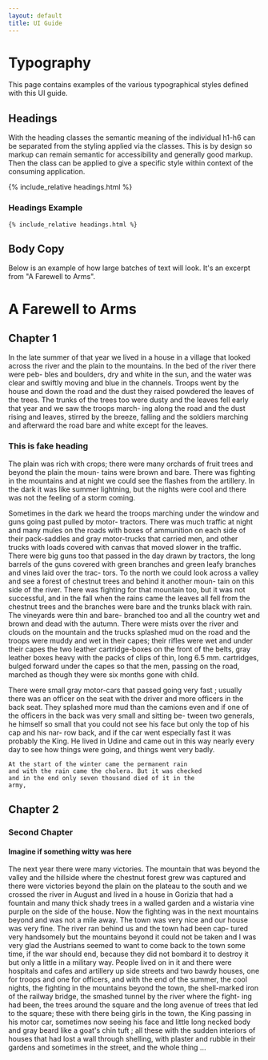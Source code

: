 ```yaml
---
layout: default
title: UI Guide
---
```

<h1 class="heading heading--large">Typography</h1>

This page contains examples of the various typographical
styles defined with this UI guide.

<h2 class="heading">Headings</h2>

With the heading classes the semantic meaning of the individual
h1-h6 can be separated from the styling applied via the classes.
This is by design so markup can remain semantic for accessibility
and generally good markup. Then the class can be applied to give
a specific style within context of the consuming application.

{% include_relative headings.html %}

<h3 class="heading heading--small">Headings Example</h3>
<pre><code class="js-code-sample">{% include_relative headings.html %}</code></pre>

<h2 class="heading">Body Copy</h2>

Below is an example of how large batches of text will look.
It's an excerpt from "A Farewell to Arms".

<h1 class="heading heading--large">A Farewell to Arms</h1>

<h2 class="heading heading">Chapter 1</h2>

<p>
    In the late summer of that year we lived in a house
    in a village that looked across the river and the plain to
    the mountains. In the bed of the river there were peb-
    bles and boulders, dry and white in the sun, and the
    water was clear and swiftly moving and blue in the
    channels. Troops went by the house and down the road
    and the dust they raised powdered the leaves of the
    trees. The trunks of the trees too were dusty and the
    leaves fell early that year and we saw the troops march-
    ing along the road and the dust rising and leaves, stirred
    by the breeze, falling and the soldiers marching and
    afterward the road bare and white except for the leaves.
</p>

<h3 class="heading heading--small">This is fake heading</h3>
<p>
    The plain was rich with crops; there were many
    orchards of fruit trees and beyond the plain the moun-
    tains were brown and bare. There was fighting in the
    mountains and at night we could see the flashes from
    the artillery. In the dark it was like summer lightning,
    but the nights were cool and there was not the feeling
    of a storm coming.
</p>

<p>
    Sometimes in the dark we heard the troops marching
    under the window and guns going past pulled by motor-
    tractors. There was much traffic at night and many
    mules on the roads with boxes of ammunition on each
    side of their pack-saddles and gray motor-trucks that
    carried men, and other trucks with loads covered with
    canvas that moved slower in the traffic. There were big
    guns too that passed in the day drawn by tractors, the
    long barrels of the guns covered with green branches
    and green leafy branches and vines laid over the trac-
    tors. To the north we could look across a valley and see
    a forest of chestnut trees and behind it another moun-
    tain on this side of the river. There was fighting for
    that mountain too, but it was not successful, and in the
    fall when the rains came the leaves all fell from the
    chestnut trees and the branches were bare and the trunks
    black with rain. The vineyards were thin and bare-
    branched too and all the country wet and brown and
    dead with the autumn. There were mists over the river
    and clouds on the mountain and the trucks splashed
    mud on the road and the troops were muddy and wet
    in their capes; their rifles were wet and under their
    capes the two leather cartridge-boxes on the front of
    the belts, gray leather boxes heavy with the packs of
    clips of thin, long 6.5 mm. cartridges, bulged forward
    under the capes so that the men, passing on the road,
    marched as though they were six months gone with
    child.
</p>

<p>
    There were small gray motor-cars that passed going
    very fast ; usually there was an officer on the seat with
    the driver and more officers in the back seat. They
    splashed more mud than the camions even and if one of
    the officers in the back was very small and sitting be-
    tween two generals, he himself so small that you could
    not see his face but only the top of his cap and his nar-
    row back, and if the car went especially fast it was
    probably the King. He lived in Udine and came out in
    this way nearly every day to see how things were going,
    and things went very badly.

    At the start of the winter came the permanent rain
    and with the rain came the cholera. But it was checked
    and in the end only seven thousand died of it in the
    army,
</p>

<h2 class="heading">Chapter 2</h2>
<h3 class="heading heading--small">Second Chapter</h3>
<h4 class="heading heading--extra-small">Imagine if something witty was here</h4>

<p>
    The next year there were many victories. The
    mountain that was beyond the valley and the hillside
    where the chestnut forest grew was captured and there
    were victories beyond the plain on the plateau to the
    south and we crossed the river in August and lived in a
    house in Gorizia that had a fountain and many thick
    shady trees in a walled garden and a wistaria vine
    purple on the side of the house. Now the fighting was
    in the next mountains beyond and was not a mile away.
    The town was very nice and our house was very fine.
    The river ran behind us and the town had been cap-
    tured very handsomely but the mountains beyond it
    could not be taken and I was very glad the Austrians
    seemed to want to come back to the town some time, if
    the war should end, because they did not bombard it to
    destroy it but only a little in a military way. People
    lived on in it and there were hospitals and cafes and
    artillery up side streets and two bawdy houses, one for
    troops and one for officers, and with the end of the
    summer, the cool nights, the fighting in the mountains
    beyond the town, the shell-marked iron of the railway
    bridge, the smashed tunnel by the river where the fight-
    ing had been, the trees around the square and the long
    avenue of trees that led to the square; these with there
    being girls in the town, the King passing in his motor
    car, sometimes now seeing his face and little long
    necked body and gray beard like a goat's chin tuft ; all
    these with the sudden interiors of houses that had lost a
    wall through shelling, with plaster and rubble in their
    gardens and sometimes in the street, and the whole thing
    ...
</p>